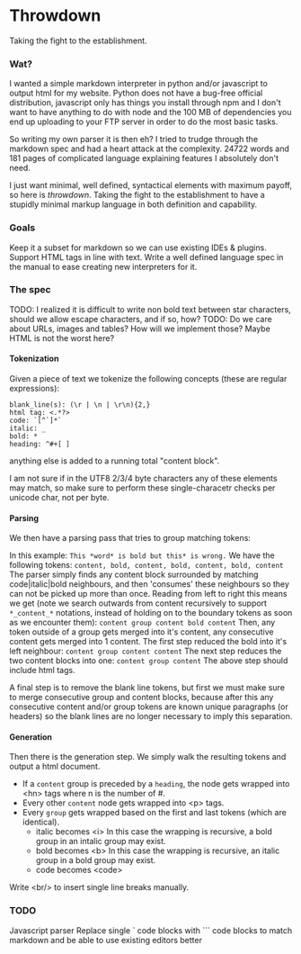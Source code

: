 # Throwdown

Taking the fight to the establishment.

### Wat?
I wanted a simple markdown interpreter in python and/or javascript to output html for my website. Python does not have a bug-free official distribution, javascript only has things you install through npm and I don't want to have anything to do with node and the 100 MB of dependencies you end up uploading to your FTP server in order to do the most basic tasks.

So writing my own parser it is then eh? I tried to trudge through the markdown spec and had a heart attack at the complexity. 24722 words and 181 pages of complicated language explaining features I absolutely don't need.

I just want minimal, well defined, syntactical elements with maximum payoff, so here is *throwdown*. Taking the fight to the establishment to have a stupidly minimal markup language in both definition and capability.

### Goals
Keep it a subset for markdown so we can use existing IDEs & plugins.
Support HTML tags in line with text.
Write a well defined  language spec in the manual to ease creating new interpreters for it.

### The spec
TODO: I realized it is difficult to write non bold text between star characters, should we allow escape characters, and if so, how?
TODO: Do we care about URLs, images and tables? How will we implement those? Maybe HTML is not the worst here?

#### Tokenization
Given a piece of text we tokenize the following concepts (these are regular expressions):
```
blank_line(s): (\r | \n | \r\n){2,}
html tag: <.*?>
code: `[^`]*`
italic: _
bold: *
heading: ^#+[ ]
```
anything else is added to a running total "content block".

I am not sure if in the UTF8 2/3/4 byte characters any of these elements may match, so make sure to perform these single-characetr checks per unicode char, not per byte.

#### Parsing
We then have a parsing pass that tries to group matching tokens:

In this example:
```This *word* is bold but this* is wrong.```
We have the following tokens:
```content, bold, content, bold, content, bold, content```
The parser simply finds any content block surrounded by matching code|italic|bold neighbours, and then 'consumes' these neighbours so they can not be picked up more than once.
Reading from left to right this means we get (note we search outwards from content recursively to support `*_content_*` notations, instead of holding on to the boundary tokens as soon as we encounter them):
```content group content bold content```
Then, any token outside of a group gets merged into it's content, any consecutive content gets merged into 1 content. The first step reduced the bold into it's left neighbour:
```content group content content```
The next step reduces the two content blocks into one:
```content group content```
The above step should include html tags.

A final step is to remove the blank line tokens, but first we must make sure to merge consecutive group and content blocks,
because after this any consecutive content and/or group tokens are known unique paragraphs (or headers) so the blank 
lines are no longer necessary to imply this separation.

#### Generation
Then there is the generation step. We simply walk the resulting tokens and output a html document.
- If a `content` group is preceded by a `heading`, the node gets wrapped into &lt;hn&gt; tags where n is the number of #.
- Every other `content` node gets wrapped into &lt;p&gt; tags.
- Every `group` gets wrapped based on the first and last tokens (which are identical).
  - italic becomes &lt;i&gt; In this case the wrapping is recursive, a bold group in an intalic group may exist. 
  - bold becomes &lt;b&gt;  In this case the wrapping is recursive, an italic group in a bold group may exist.
  - code becomes &lt;code&gt;

Write &lt;br/&gt; to insert single line breaks manually.

### TODO

Javascript parser
Replace single ` code blocks with ``` code blocks to match markdown and be able to use existing editors better
